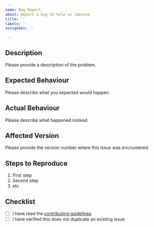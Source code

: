 ```yaml
---
name: Bug Report
about: Report a bug to help us improve
title: ''
labels: ''
assignees: ''

---
```


## Description

Please provide a description of the problem.

## Expected Behaviour

Please describe what you expected would happen.

## Actual Behaviour

Please describe what happened instead.

## Affected Version

Please provide the version number where this issue was encountered.

## Steps to Reproduce

1. First step
1. Second step
1. etc.

## Checklist

- [ ] I have read the [contributing guidelines](https://github.com/wayfair-incubator/vsm-ios/blob/main/CONTRIBUTING.md)
- [ ] I have verified this does not duplicate an existing issue
